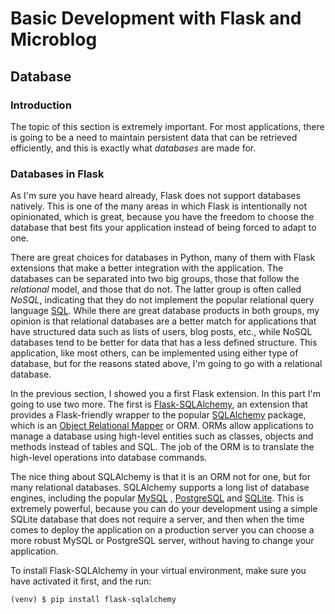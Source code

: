 # Basic Development with Flask and Microblog

## Database

### Introduction

The topic of this section is extremely important. For most applications,
there is going to be a need to maintain persistent data that can be 
retrieved efficiently, and this is exactly what *databases* are made 
for.

### Databases in Flask

As I'm sure you have heard already, Flask does not support databases 
natively. This is one of the many areas in which Flask is intentionally 
not opinionated, which is great, because you have the freedom to choose 
the database that best fits your application instead of being forced to 
adapt to one.

There are great choices for databases in Python, many of them with Flask 
extensions that make a better integration with the application. The 
databases can be separated into two big groups, those that follow 
the *relational* model, and those that do not. The latter group is often 
called *NoSQL*, indicating that they do not implement the popular 
relational query language [SQL](https://en.wikipedia.org/wiki/SQL). 
While there are great database products in both groups, my opinion is 
that relational databases are a better match for applications that have 
structured data such as lists of users, blog posts, etc., while NoSQL 
databases tend to be better for data that has a less defined structure. 
This application, like most others, can be implemented using either type 
of database, but for the reasons stated above, I'm going to go with a 
relational database.

In the previous section, I showed you a first Flask extension. In this 
part I'm going to use two more. The first 
is [Flask-SQLAlchemy](http://flask-sqlalchemy.pocoo.org/2.3/), an 
extension that provides a Flask-friendly wrapper to the 
popular [SQLAlchemy](http://www.sqlalchemy.org/) package, which is 
an [Object Relational Mapper](https://en.wikipedia.org/wiki/Object-relational_mapping) 
or ORM. ORMs allow applications to manage a database using high-level 
entities such as classes, objects and methods instead of tables and SQL. 
The job of the ORM is to translate the high-level operations into 
database commands.

The nice thing about SQLAlchemy is that it is an ORM not for one, but 
for many relational databases. SQLAlchemy supports a long list of 
database engines, including the popular [MySQL](https://www.mysql.com/)
, [PostgreSQL](https://www.postgresql.org/) 
and [SQLite](https://www.sqlite.org/index.html). This is extremely 
powerful, because you can do your development using a simple SQLite 
database that does not require a server, and then when the time comes to 
deploy the application on a production server you can choose a more 
robust MySQL or PostgreSQL server, without having to change your 
application.

To install Flask-SQLAlchemy in your virtual environment, make sure you 
have activated it first, and the run:

```
(venv) $ pip install flask-sqlalchemy
```
